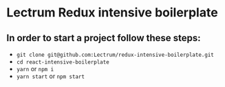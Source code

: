 # Lectrum Redux intensive boilerplate

## In order to start a project follow these steps:

+ `git clone git@github.com:Lectrum/redux-intensive-boilerplate.git`
+ `cd react-intensive-boilerplate`
+ `yarn` or `npm i`
+ `yarn start` or `npm start`
